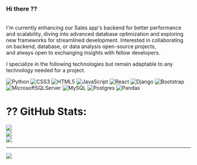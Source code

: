 ### Hi there ??
<br>I'm currently enhancing our Sales app's backend for better performance and scalability, diving into advanced database optimization and exploring new frameworks for streamlined development. Interested in collaborating on backend, database, or data analysis open-source projects, <br>and always open to exchanging insights with fellow developers. 


I specialize in the following technologies but remain adaptable to any technology needed for a project.

![Python](https://img.shields.io/badge/python-3670A0?style=for-the-badge&logo=python&logoColor=ffdd54) ![CSS3](https://img.shields.io/badge/css3-%231572B6.svg?style=for-the-badge&logo=css3&logoColor=white) ![HTML5](https://img.shields.io/badge/html5-%23E34F26.svg?style=for-the-badge&logo=html5&logoColor=white) ![JavaScript](https://img.shields.io/badge/javascript-%23323330.svg?style=for-the-badge&logo=javascript&logoColor=%23F7DF1E) ![React](https://img.shields.io/badge/react-%2320232a.svg?style=for-the-badge&logo=react&logoColor=%2361DAFB) ![Django](https://img.shields.io/badge/django-%23092E20.svg?style=for-the-badge&logo=django&logoColor=white) ![Bootstrap](https://img.shields.io/badge/bootstrap-%238511FA.svg?style=for-the-badge&logo=bootstrap&logoColor=white) ![MicrosoftSQLServer](https://img.shields.io/badge/Microsoft%20SQL%20Server-CC2927?style=for-the-badge&logo=microsoft%20sql%20server&logoColor=white) ![MySQL](https://img.shields.io/badge/mysql-%2300000f.svg?style=for-the-badge&logo=mysql&logoColor=white) ![Postgres](https://img.shields.io/badge/postgres-%23316192.svg?style=for-the-badge&logo=postgresql&logoColor=white) ![Pandas](https://img.shields.io/badge/pandas-%23150458.svg?style=for-the-badge&logo=pandas&logoColor=white)
# ?? GitHub Stats:
![](https://github-readme-stats.vercel.app/api?username=jmhasan&theme=dark&hide_border=false&include_all_commits=false&count_private=true)<br/>
![](https://github-readme-streak-stats.herokuapp.com/?user=jmhasan&theme=dark&hide_border=false)<br/>
![](https://github-readme-stats.vercel.app/api/top-langs/?username=jmhasan&theme=dark&hide_border=false&include_all_commits=false&count_private=true&layout=compact)

---
[![](https://visitcount.itsvg.in/api?id=jmhasan&icon=0&color=0)](https://visitcount.itsvg.in)

<!-- Proudly created with GPRM ( https://gprm.itsvg.in ) -->
